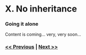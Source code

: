 # X. No inheritance

### Going it alone

Content is coming... very, very soon...

### [<< Previous](/pages/en/not-using-using.html) | [Next >>](/pages/en/writing-tooooo-generic-code.html)